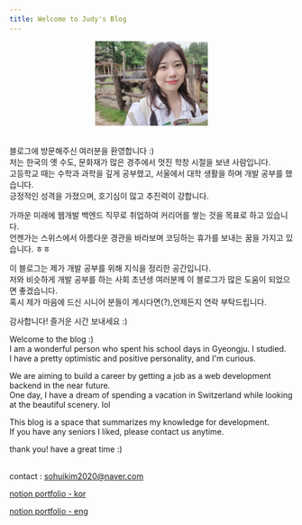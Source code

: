 ```yaml
---
title: Welcome to Judy's Blog
---
```

<center><img src="./주디프로필.jpeg" width="200" height="150" /></center>
<br>
<p>
블로그에 방문해주신 여러분을 환영합니다 :)<br>저는 한국의 옛 수도, 문화재가 많은 경주에서 멋진 학창 시절을 보낸 사람입니다.<br>고등학교 때는 수학과 과학을 깊게 공부했고, 서울에서 대학 생활을 하며 개발 공부를 했습니다.<br>긍정적인 성격을 가졌으며, 호기심이 많고 추진력이 강합니다.
</p>
<p>
가까운 미래에 웹개발 백엔드 직무로 취업하여 커리어를 쌓는 것을 목표로 하고 있습니다.
<br>
언젠가는 스위스에서 아름다운 경관을 바라보며 코딩하는 휴가를 보내는 꿈을 가지고 있습니다. ㅎㅎ
</p>
<p>
이 블로그는 제가 개발 공부를 위해 지식을 정리한 공간입니다.<br>저와 비슷하게 개발 공부를 하는 사회 초년생 여러분께 이 블로그가 많은 도움이 되었으면 좋겠습니다.
<br>혹시 제가 마음에 드신 시니어 분들이 계시다면(?),언제든지 연락 부탁드립니다.
</p>
감사합니다! 즐거운 시간 보내세요 :)
<br>

<p>
 Welcome to the blog :) <br> I am a wonderful person who spent his school days in Gyeongju. I studied. <br> I have a pretty optimistic and positive personality, and I'm curious.
 </p>
 <p>
 We are aiming to build a career by getting a job as a web development backend in the near future.
 <br>
 One day, I have a dream of spending a vacation in Switzerland while looking at the beautiful scenery. lol
 </p>
 <p>
 This blog is a space that summarizes my knowledge for development.
 <br> If you have any seniors I liked, please contact us anytime.
 </p>
 thank you! have a great time :)
 
 <br>
 <br>
 
 contact : <a href="mailto:sohuikim2020@naver.com">sohuikim2020@naver.com</a>
<br>
 
[notion portfolio - kor](https://tiny-helicopter-4d0.notion.site/cdd9676f8af34393aab175904a01e58b?pvs=4)

[notion portfolio - eng](https://tiny-helicopter-4d0.notion.site/cdd9676f8af34393aab175904a01e58b?pvs=4)

